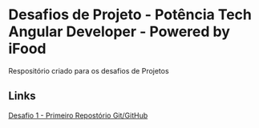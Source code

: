 # Desafios de Projeto - Potência Tech Angular Developer - Powered by iFood
Respositório criado para os desafios de Projetos

## Links
[Desafio 1 - Primeiro Repostório Git/GitHub](https://github.com/giovanavi/dio-desafios/)
